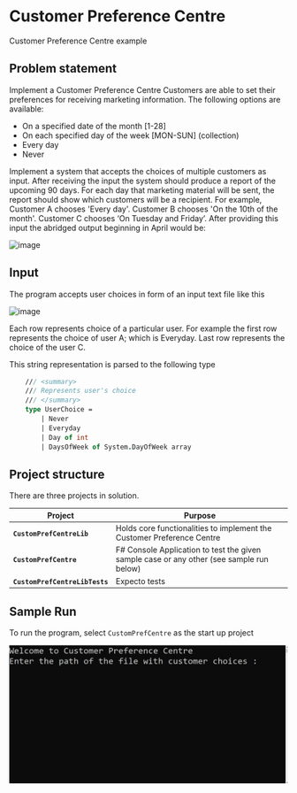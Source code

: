 # Customer Preference Centre
Customer Preference Centre example

## Problem statement 

Implement a Customer Preference Centre
Customers are able to set their preferences for receiving marketing information. The
following options are available:
  * On a specified date of the month [1-28]
  * On each specified day of the week [MON-SUN] (collection)
  * Every day
  * Never

Implement a system that accepts the choices of multiple customers as input. After receiving
the input the system should produce a report of the upcoming 90 days. For each day that
marketing material will be sent, the report should show which customers will be a recipient.
For example, Customer A chooses 'Every day'. Customer B chooses 'On the 10th of the
month'. Customer C chooses ‘On Tuesday and Friday’. After providing this input the
abridged output beginning in April would be:

![image](https://user-images.githubusercontent.com/1287634/227128061-b6f351ec-80f9-417f-9e36-bf08496406a9.png)

## Input 
The program accepts user choices in form of an input text file like this

![image](https://user-images.githubusercontent.com/1287634/227129286-f1e7cb8d-0e1e-46b5-bd6c-075bc4c9b0fb.png)

Each row represents choice of a particular user. For example the first row represents the choice of user A; which is Everyday. 
Last row represents the choice of the user C. 

This string representation is parsed to the following type

```fs
    /// <summary>
    /// Represents user's choice
    /// </summary>
    type UserChoice =
        | Never
        | Everyday
        | Day of int
        | DaysOfWeek of System.DayOfWeek array
```

## Project structure
There are three projects in solution. 

| Project | Purpose 
|---------|--------
| **`CustomPrefCentreLib`** | Holds core functionalities to implement the Customer Preference Centre
| **`CustomPrefCentre`** | F# Console Application to test the given sample case or any other (see sample run below)
| **`CustomPrefCentreLibTests`** | Expecto tests 

## Sample Run 
To run the program, select `CustomPrefCentre` as the start up project 

![](https://github.com/sudipto80/CustomerPreferenceCentre/blob/main/cpcDemo.gif)
